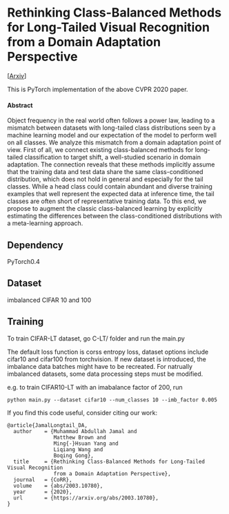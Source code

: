 # Rethinking Class-Balanced Methods for Long-Tailed Visual Recognition from a Domain Adaptation Perspective
[[Arxiv](https://arxiv.org/abs/2003.10780)]

This is PyTorch implementation of the above CVPR 2020 paper.

#### Abstract

Object frequency in the real world often follows a power law, leading to a mismatch between datasets with long-tailed class distributions seen by a machine learning model and our expectation of the model to perform well on all classes. We analyze this mismatch from a domain adaptation point of view. First of all, we connect existing class-balanced methods for long-tailed classification to target shift, a well-studied scenario in domain adaptation. The connection reveals that these methods implicitly assume that the training data and test data share the same class-conditioned distribution, which does not hold in general and especially for the tail classes. While a head class could contain abundant and diverse training examples that well represent the expected data at inference time, the tail classes are often short of representative training data. To this end, we propose to augment the classic class-balanced learning by explicitly estimating the differences between the class-conditioned distributions with a meta-learning approach.

## Dependency

PyTorch0.4

## Dataset

imbalanced CIFAR 10 and 100

## Training

To train CIFAR-LT dataset, go C-LT/ folder and run the main.py

The default loss function is corss entropy loss, dataset options include cifar10 and cifar100 from torchvision. If new dataset is introduced, the imbalance data batches might have to be recreated. For natrually imbalanced datasets, some data processing steps must be modified.

e.g. to train CIFAR10-LT with an imabalance factor of 200, run

```
python main.py --dataset cifar10 --num_classes 10 --imb_factor 0.005

```

If you find this code useful, consider citing our work:
```
@article{JamalLongtail_DA,
  author    = {Muhammad Abdullah Jamal and
               Matthew Brown and
               Ming{-}Hsuan Yang and
               Liqiang Wang and
               Boqing Gong},
  title     = {Rethinking Class-Balanced Methods for Long-Tailed Visual Recognition
               from a Domain Adaptation Perspective},
  journal   = {CoRR},
  volume    = {abs/2003.10780},
  year      = {2020},
  url       = {https://arxiv.org/abs/2003.10780},
}
```


